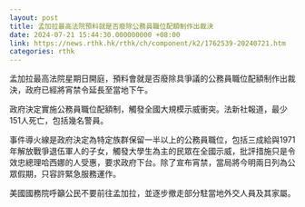 ```yaml
---
layout: post
title: 孟加拉最高法院預料就是否廢除公務員職位配額制作出裁決
date: 2024-07-21 15:44:30.000000000 +08:00
link: https://news.rthk.hk/rthk/ch/component/k2/1762539-20240721.htm
categories: rthk
---
```


孟加拉最高法院星期日開庭，預料會就是否廢除具爭議的公務員職位配額制作出裁決，政府已經將宵禁令延長至當地下午。

政府決定實施公務員職位配額制，觸發全國大規模示威衝突。法新社報道，最少151人死亡，包括幾名警員。

事件導火線是政府決定為特定族群保留一半以上的公務員職位，包括三成給與1971年解放戰爭退伍軍人的子女，觸發大學生為主的民眾在全國示威，批評措施只是令效忠總理哈西娜的人受惠，要求政府下台。除了宣布宵禁，當局將今明兩日列為公眾假期，只容許緊急服務運作。

美國國務院呼籲公民不要前往孟加拉，並逐步撤走部分駐當地外交人員及其家屬。
